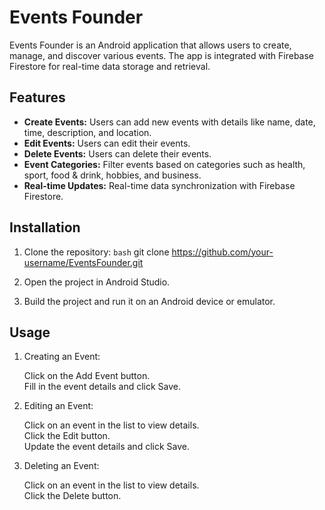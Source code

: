 # Events Founder

Events Founder is an Android application that allows users to create, manage, and discover various events. The app is integrated with Firebase Firestore for real-time data storage and retrieval.

## Features

- **Create Events:** Users can add new events with details like name, date, time, description, and location.
- **Edit Events:** Users can edit their events.
- **Delete Events:** Users can delete their events.
- **Event Categories:** Filter events based on categories such as health, sport, food & drink, hobbies, and business.
- **Real-time Updates:** Real-time data synchronization with Firebase Firestore.

## Installation

1. Clone the repository:
   ```bash```
   git clone https://github.com/your-username/EventsFounder.git

2. Open the project in Android Studio.

3. Build the project and run it on an Android device or emulator.  

## Usage  

1. Creating an Event:

	Click on the Add Event button.  
	Fill in the event details and click Save.

2. Editing an Event:

	Click on an event in the list to view details.  
	Click the Edit button.  
	Update the event details and click Save.   

3. Deleting an Event:

	Click on an event in the list to view details.  
	Click the Delete button.

